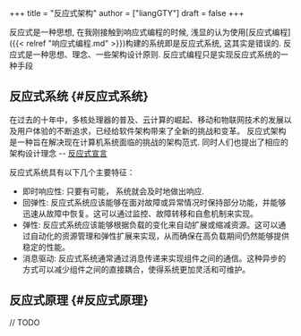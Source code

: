 +++
title = "反应式架构"
author = ["liangGTY"]
draft = false
+++

反应式是一种思想, 在我刚接触到响应式编程的时候, 浅显的认为使用[反应式编程]({{< relref "响应式编程.md" >}})构建的系统即是反应式系统, 这其实是错误的. 反应式是一种思想、理念、一些架构设计原则. 反应式编程只是实现反应式系统的一种手段


## 反应式系统 {#反应式系统}

在过去的十年中，多核处理器的普及、云计算的崛起、移动和物联网技术的发展以及用户体验的不断追求，已经给软件架构带来了全新的挑战和变革。
反应式架构是一种旨在解决现在计算机系统面临的挑战的架构范式. 同时人们也提出了相应的架构设计理念 -- [反应式宣言](https://www.reactivemanifesto.org/zh-CN)

反应式系统具有以下几个主要特征：

-   即时响应性: 只要有可能， 系统就会及时地做出响应.
-   回弹性: 反应式系统应该能够在面对故障或异常情况时保持部分功能，并能够迅速从故障中恢复。这可以通过监控、故障转移和自愈机制来实现。
-   弹性: 反应式系统应该能够根据负载的变化来自动扩展或缩减资源。这可以通过自动化的资源管理和弹性扩展来实现，从而确保在高负载期间仍然能够提供稳定的性能。
-   消息驱动: 反应式系统通常通过消息传递来实现组件之间的通信。这种异步的方式可以减少组件之间的直接耦合，使得系统更加灵活和可维护。


## 反应式原理 {#反应式原理}

// TODO
